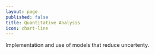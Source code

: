 ```yaml
---
layout: page
published: false
title: Quantitative Analysis
icon: chart-line
---
```

Implementation and use of models that reduce uncertenty.
